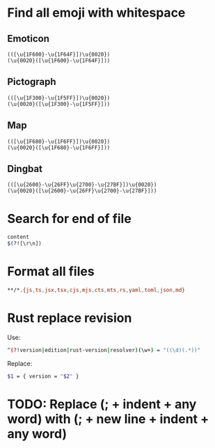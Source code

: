 # Find all emoji with whitespace

## Emoticon

```
(([\u{1F600}-\u{1F64F}])\u{0020})
(\u{0020}([\u{1F600}-\u{1F64F}]))
```

## Pictograph

```
(([\u{1F300}-\u{1F5FF}])\u{0020})
(\u{0020}([\u{1F300}-\u{1F5FF}]))
```

## Map

```
(([\u{1F680}-\u{1F6FF}])\u{0020})
(\u{0020}([\u{1F680}-\u{1F6FF}]))
```

## Dingbat

```
(([\u{2600}-\u{26FF}\u{2700}-\u{27BF}])\u{0020})
(\u{0020}([\u{2600}-\u{26FF}\u{2700}-\u{27BF}]))
```

# Search for end of file

```sh
content
$(?![\r\n])
```

# Format all files

```sh
**/*.{js,ts,jsx,tsx,cjs,mjs,cts,mts,rs,yaml,toml,json,md}
```

# Rust replace revision

Use:

```sh
^(?!version|edition|rust-version|resolver)(\w+) = "((\d)(.*))"
```

Replace:

```sh
$1 = { version = "$2" }
```

# TODO: Replace (; + indent + any word) with (; + new line + indent + any word)
